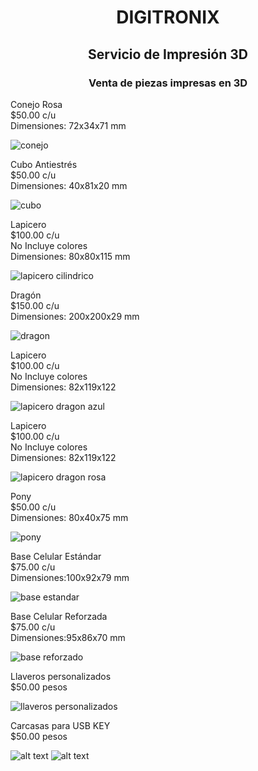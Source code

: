 <h1 style="text-align:center;">DIGITRONIX</h1>
<h2 style="text-align:center;">Servicio de Impresión 3D </h2>
<h3 style="text-align:center;">Venta de piezas impresas en 3D</h3>


<p>
Conejo Rosa <br>
$50.00 c/u  <br>
Dimensiones: 72x34x71 mm 
</p>

![conejo](<imagenes impresas 3d/conejo rosa.png>)

<p>
Cubo Antiestrés <br>
$50.00 c/u      <br>
Dimensiones: 40x81x20 mm
</p>

![cubo](<imagenes impresas 3d/cubo.png>)

<p>
Lapicero  <br>
$100.00 c/u <br>
No Incluye colores <br>
Dimensiones: 80x80x115 mm
</p>

![lapicero cilindrico](<imagenes impresas 3d/lapicero cilindrico.png>)

<p>
Dragón <br>
$150.00 c/u  <br> 
Dimensiones: 200x200x29 mm
</p>

![dragon](<imagenes impresas 3d/dragon.png>)

<p>
Lapicero <br>
$100.00 c/u <br>
No Incluye colores <br>
Dimensiones: 82x119x122
</p>

![lapicero dragon azul](<imagenes impresas 3d/lapicero azul.png>)

<p>
Lapicero <br>
$100.00 c/u <br>
No Incluye colores <br> 
Dimensiones: 82x119x122
</p>

![lapicero dragon rosa](<imagenes impresas 3d/lapicero rosa.png>)

<p>
Pony <br>
$50.00 c/u  <br> 
Dimensiones: 80x40x75 mm 
</p>

![pony](<imagenes impresas 3d/pony.png>)

<p>
Base Celular Estándar  <br>
$75.00 c/u <br>
Dimensiones:100x92x79 mm
</p>

![base estandar](<imagenes impresas 3d/base estandar .png>)

<p>
Base Celular Reforzada <br>
$75.00 c/u <br>
Dimensiones:95x86x70 mm 
</p>

![base reforzado](<imagenes impresas 3d/base reforzada.png>)

<p>
Llaveros personalizados <br>
$50.00 pesos 
</p>

![llaveros personalizados](<imagenes impresas 3d/llaveros personalizados.jpeg>)

<p>
Carcasas para USB KEY  <br>
$50.00 pesos
</p>

![alt text](<imagenes impresas 3d/carcasa usb key .png>)
![alt text](<imagenes impresas 3d/partes de la carcasa usb key.jpeg>)